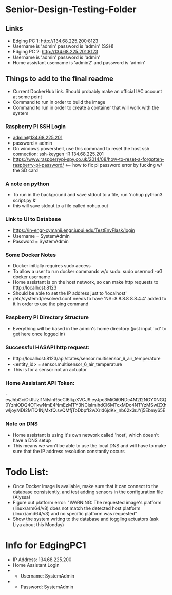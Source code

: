 # Senior-Design-Testing-Folder

## Links
- Edging PC 1: http://134.68.225.200:8123
- Username is 'admin' password is 'admin' (SSH)
- Edging PC 2: http://134.68.225.201:8123
- Username is 'admin' password is 'admin'
- Home assistant username is 'admin2' and password is 'admin'

## Things to add to the final readme
- Current DockerHub link. Should probably make an official IAC account at some point
- Command to run in order to build the image
- Command to run in order to create a container that will work with the system 


### Raspberry Pi SSH Login
- admin@134.68.225.201
- password = admin
- On windows powershell, use this command to reset the host ssh connection: ssh-keygen -R 134.68.225.201
- https://www.raspberrypi-spy.co.uk/2014/08/how-to-reset-a-forgotten-raspberry-pi-password/ <-- how to fix pi password error by fucking w/ the SD card

### A note on python
- To run in the background and save stdout to a file, run 'nohup python3 script.py &'
- this will save stdout to a file called nohup.out

### Link to UI to Database
- https://in-engr-cymanii.engr.iupui.edu/TestEnvFlask/login
- Username = SystemAdmin
- Password = SystemAdmin

### Some Docker Notes
- Docker initially requires sudo access
- To allow a user to run docker commands w/o sudo: sudo usermod -aG docker username
- Home assistant is on the host network, so can make http requests to http://localhost:8123
- Should be able to set the IP address just to 'localhost'
- /etc/systemd/resolved.conf needs to have 'NS=8.8.8.8 8.8.4.4' added to it in order to use the ping command 

### Raspberry Pi Directory Structure 
- Everything will be based in the admin's home directory (just input 'cd' to get here once logged in)

### Successful HASAPI http request:
- http://localhost:8123/api/states/sensor.multisensor_6_air_temperature
- <entity_id> = sensor.multisensor_6_air_temperature
- This is for a sensor not an actuator

### Home Assistant API Token:
-eyJhbGciOiJIUzI1NiIsInR5cCI6IkpXVCJ9.eyJpc3MiOiI0NDc4M2I2NGY0NGQ0YzhiODQ4OTkwNmE4NmEzMTY3NCIsImlhdCI6MTcxMDc4NTYzMSwiZXhwIjoyMDI2MTQ1NjMxfQ.svQMfjToDbpfI2wXrld6jdKx_nb62x3rJYj5Ebmy65E

### Note on DNS
- Home assistant is using it's own network called 'host', which doesn't have a DNS setup
- This means we won't be able to use the local DNS and will have to make sure that the IP address resolution constantly occurs 

# Todo List:
- Once Docker Image is available, make sure that it can connect to the database consistently, and test adding sensors in the configuration file (Alyssa)
- Figure out platform error: "WARNING: The requested image's platform (linux/arm64/v8) does not match the detected host platform (linux/amd64/v3) and no specific platform was requested"
- Show the system writing to the database and toggling actuators (ask Liya about this Monday)

# Info for EdgingPC1
- IP Address: 134.68.225.200
- Home Assistant Login
- - Username: SystemAdmin
- - Password: SystemAdmin
